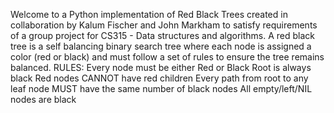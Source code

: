 Welcome to a Python implementation of Red Black Trees created in collaboration by Kalum Fischer and John Markham to satisfy requirements of a group project for CS315 - Data structures and algorithms.
A red black tree is a self balancing binary search  tree where each node is assigned a color (red or black) and must follow a set of rules to ensure the tree remains balanced. 
RULES:
  Every node must be either Red or Black
  Root is always black
  Red nodes CANNOT have red children
  Every path from root to any leaf node MUST have the same number of black nodes
  All empty/left/NIL nodes are black
